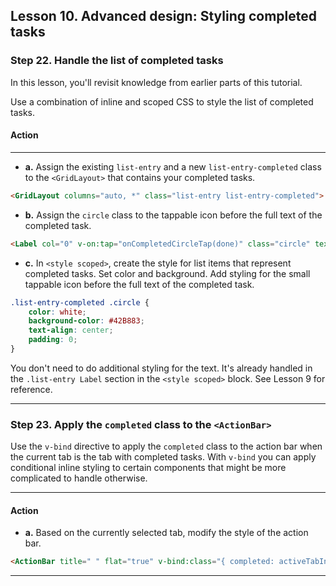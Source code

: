 ## Lesson 10. Advanced design: Styling completed tasks

### Step 22. Handle the list of completed tasks

In this lesson, you'll revisit knowledge from earlier parts of this tutorial.

Use a combination of inline and scoped CSS to style the list of completed tasks.

#### Action

<hr data-action="start" />

* **a.** Assign the existing `list-entry` and a new `list-entry-completed` class to the `<GridLayout>` that contains your completed tasks.

```HTML
<GridLayout columns="auto, *" class="list-entry list-entry-completed">
```

* **b.** Assign the `circle` class to the tappable icon before the full text of the completed task.

```HTML
<Label col="0" v-on:tap="onCompletedCircleTap(done)" class="circle" text="✓" />
```

* **c.** In `<style scoped>`, create the style for list items that represent completed tasks. Set color and background. Add styling for the small tappable icon before the full text of the completed task.

```CSS
.list-entry-completed .circle {
    color: white;
    background-color: #42B883;
    text-align: center;
    padding: 0;
}
``` 

You don't need to do additional styling for the text. It's already handled in the `.list-entry Label` section in the `<style scoped>` block. See Lesson 9 for reference.

<hr data-action="end" />

### Step 23. Apply the `completed` class to the `<ActionBar>` 

Use the `v-bind` directive to apply the `completed` class to the action bar when the current tab is the tab with completed tasks. With `v-bind` you can apply conditional inline styling to certain components that might be more complicated to handle otherwise.

<hr data-action="start" />

#### Action

* **a.** Based on the currently selected tab, modify the style of the action bar.

```HTML
<ActionBar title=" " flat="true" v-bind:class="{ completed: activeTabIndex == 1 }"></ActionBar>
```

<hr data-action="end" />